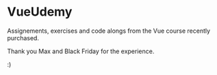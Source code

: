 # VueUdemy

Assignements, exercises and code alongs from the Vue course recently purchased. 

Thank you Max and Black Friday for the experience.

:)
